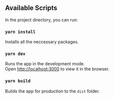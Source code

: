 ## Available Scripts

In the project directory, you can run:

### `yarn install`

Installs all the neccessary packages.

### `yarn dev`

Runs the app in the development mode.\
Open [http://localhost:3000](http://localhost:3000) to view it in the browser.

### `yarn build`

Builds the app for production to the `dist` folder.
